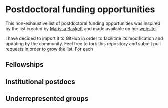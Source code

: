 # Postdoctoral funding opportunities

This non-exhaustive list of postdoctoral funding opportunities was inspired by the list created by [Marissa Baskett](http://www.des.ucdavis.edu/faculty/baskett) and made available on her [website](http://www.des.ucdavis.edu/faculty/baskett/links/academia.html#Postdoc). 

I have decided to import it to GitHub in order to facilitate its modification and updating by the community. Feel free to fork this repository and submit pull requests in order to grow the list. For each 

## Fellowships 

## Institutional postdocs

## Underrepresented groups
